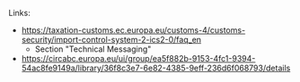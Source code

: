 Links:
* https://taxation-customs.ec.europa.eu/customs-4/customs-security/import-control-system-2-ics2-0/faq_en
  * Section "Technical Messaging"
* https://circabc.europa.eu/ui/group/ea5f882b-9153-4fc1-9394-54ac8fe9149a/library/36f8c3e7-6e82-4385-9eff-236d6f068793/details
